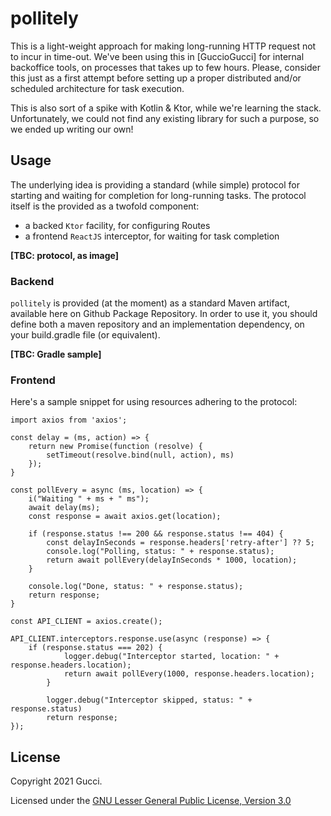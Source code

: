 # pollitely

This is a light-weight approach for making long-running HTTP request not to incur in time-out.
We've been using this in [GuccioGucci] for internal backoffice tools, on processes that takes up to
few hours. Please, consider this just as a first attempt before setting up a proper distributed and/or 
scheduled architecture for task execution.

This is also sort of a spike with Kotlin & Ktor, while we're learning the stack. Unfortunately, we 
could not find any existing library for such a purpose, so we ended up writing our own! 

## Usage

The underlying idea is providing a standard (while simple) protocol for starting and waiting for completion
for long-running tasks. The protocol itself is the provided as a twofold component:
* a backed `Ktor` facility, for configuring Routes
* a frontend `ReactJS` interceptor, for waiting for task completion

**[TBC: protocol, as image]**

### Backend

`pollitely` is provided (at the moment) as a standard Maven artifact, available here on Github Package Repository.
In order to use it, you should define both a maven repository and an implementation dependency, on your 
build.gradle file (or equivalent).

**[TBC: Gradle sample]**

### Frontend

Here's a sample snippet for using resources adhering to the protocol:

```
import axios from 'axios';

const delay = (ms, action) => {
    return new Promise(function (resolve) {
        setTimeout(resolve.bind(null, action), ms)
    });
}

const pollEvery = async (ms, location) => {
    i("Waiting " + ms + " ms");
    await delay(ms);
    const response = await axios.get(location);

    if (response.status !== 200 && response.status !== 404) {
        const delayInSeconds = response.headers['retry-after'] ?? 5;
        console.log("Polling, status: " + response.status);
        return await pollEvery(delayInSeconds * 1000, location);
    }

    console.log("Done, status: " + response.status);
    return response;
}

const API_CLIENT = axios.create();

API_CLIENT.interceptors.response.use(async (response) => {
    if (response.status === 202) {
            logger.debug("Interceptor started, location: " + response.headers.location);
            return await pollEvery(1000, response.headers.location);
        }
        
        logger.debug("Interceptor skipped, status: " + response.status)
        return response;
});
```

## License

Copyright 2021 Gucci.

Licensed under the [GNU Lesser General Public License, Version 3.0](http://www.gnu.org/licenses/lgpl.txt)
